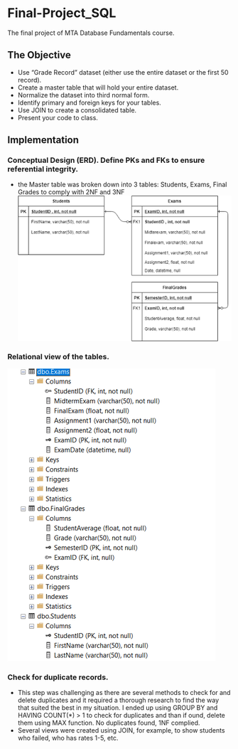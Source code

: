 # Final-Project_SQL
The final project of MTA Database Fundamentals course.
## The Objective
*	Use “Grade Record” dataset (either use the entire dataset or the first 50 record).
*	Create a master table that will hold your entire dataset.
*	Normalize the dataset into third normal form.
*	Identify primary and foreign keys for your tables.
*	Use JOIN to create a consolidated table.
*	Present your code to class.
## Implementation
### Conceptual Design (ERD). Define PKs and FKs to ensure referential integrity. 
* the Master table was broken down into 3 tables: Students, Exams, Final Grades to comply with 2NF and 3NF
![](ERD.png)

### Relational view of the tables. 
![](relational.png)

### Check for duplicate records. 
* This step was challenging as there are several methods to check for and delete duplicates and it required a thorough research to find the way that suited the best in my situation. I ended up using GROUP BY and HAVING COUNT(*) > 1 to check for duplicates and than if ound, delete them using MAX function. No duplicates found, 1NF complied.
* Several views were created using JOIN, for example, to show students who failed, who has rates 1-5, etc.
